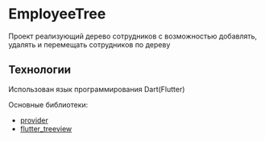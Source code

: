 # EmployeeTree

Проект реализующий дерево сотрудников с возможностью добавлять, удалять и перемещать сотрудников по дереву

## Технологии

Использован язык программирования Dart(Flutter)

Основные библиотеки:
- [provider](https://pub.dev/packages/provider)
- [flutter_treeview](https://pub.dev/packages/flutter_treeview)
